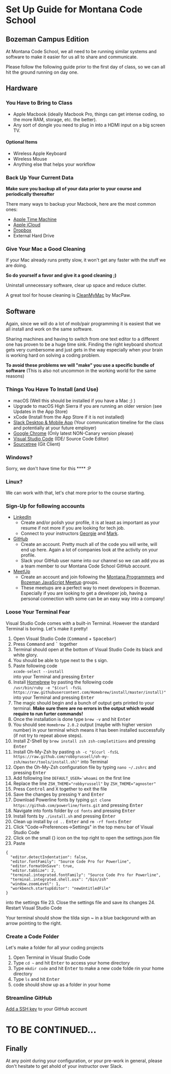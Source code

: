 # Set Up Guide for Montana Code School

## Bozeman Campus Edition

At Montana Code School, we all need to be running similar systems and software to make it easier for us all to share and communicate.

Please follow the following guide prior to the first day of class, so we can all hit the ground running on day one.

## Hardware

### You Have to Bring to Class

- Apple Macbook (ideally Macbook Pro, things can get intense coding, so the more RAM, storage, etc. the better).
- Any sort of dongle you need to plug in into a HDMI input on a big screen TV.

#### Optional Items

- Wireless Apple Keyboard
- Wireless Mouse
- Anything else that helps your workflow

### Back Up Your Current Data

**Make sure you backup all of your data prior to your course and periodically thereafter**

There many ways to backup your Macbook, here are the most common ones:

- [Apple Time Machine](https://support.apple.com/mac-backup/)
- [Apple iCloud](https://support.apple.com/mac-backup/)
- [Dropbox](https://www.dropbox.com/)
- External Hard Drive

### Give Your Mac a Good Cleaning

If your Mac already runs pretty slow, it won't get any faster with the stuff we are doing.

**So do yourself a favor and give it a good cleaning ;)**

Uninstall unnecessary software, clear up space and reduce clutter.

A great tool for house cleaning is [CleanMyMac](https://macpaw.com/cleanmymac) by MacPaw.

## Software

Again, since we will do a lot of mob/pair programming it is easiest that we all install and work on the same software.

Sharing machines and having to switch from one text editor to a different one has proven to be a huge time sink. Finding the right keyboard shortcut gets very cumbersome and just gets in the way especially when your brain is working hard on solving a coding problem.

**To avoid these problems we will "make" you use a specific bundle of software** (This is also not uncommon in the working world for the same reasons)

### Things You Have To Install (and Use)

- macOS (Well this should be installed if you have a Mac ;) )
- Upgrade to macOS High Sierra if you are running an older version (see Updates in the App Store)
- xCode (Install from the App Store if it is not installed)
- [Slack Desktop & Mobile App](https://slack.com/downloads/) (Your communication timeline for the class and potentially at your future employer)
- [Google Chrome](https://www.google.com/chrome/) (Only latest NON-Canary version please)
- [Visual Studio Code](https://code.visualstudio.com/download) (IDE/ Source Code Editor)
- [Sourcetree](https://www.sourcetreeapp.com/) (Git Client)

### Windows?

Sorry, we don't have time for this \*\*\*\* :P

### Linux?

We can work with that, let's chat more prior to the course starting.

### Sign-Up for following accounts

- [LinkedIn](http://linkedin.com)
  - Create and/or polish your profile, it is at least as important as your resume if not more if you are looking for tech job.
  - Connect to your instructors [Georgie](https://www.linkedin.com/in/georgiekirschner/) and [Mark](https://www.linkedin.com/in/mark-buckner/).
- [GitHub](http://github.com)
  - Create an account. Pretty much all of the code you will write, will end up here. Again a lot of companies look at the activity on your profile.
  - Slack your GitHub user name into our channel so we can add you as a team member to our Montana Code School GitHub account.
- [MeetUp](https://www.meetup.com/)
  - Create an account and join following the [Montana Programmers](https://www.meetup.com/Montana-Programmers/) and [Bozeman JavaScript Meetup](https://www.meetup.com/Bozeman-JavaScript-Meetup/) groups.
  - These meetups are a perfect way to meet developers in Bozeman. Especially if you are looking to get a developer job, having a personal connection with some can be an easy way into a company!

### Loose Your Terminal Fear

Visual Studio Code comes with a built-in Terminal. However the standard Terminal is boring. Let's make it pretty!

1. Open Visual Studio Code (<kbd>Command</kbd> + <kbd>Spacebar</kbd>)
2. Press <kbd>Command</kbd> and <kbd>`</kbd> together
3. Terminal should open at the bottom of Visual Studio Code its black and white glory.
4. You should be able to type next to the `$` sign.
5. Paste following code<br>`xcode-select --install`<br>into your Terminal and pressing <kbd>Enter</kbd>
6. Install [Homebrew](https://brew.sh/) by pasting the following code<br>`/usr/bin/ruby -e "$(curl -fsSL https://raw.githubusercontent.com/Homebrew/install/master/install)"`<br>into your Terminal and pressing <kbd>Enter</kbd>
7. The magic should begin and a bunch of output gets printed to your terminal. <b>Make sure there are no errors in the output which would require to run furter commands!</b>
8. Once the installation is done type `brew -v` and hit <kbd>Enter</kbd>
9. You should see `Homebrew 2.0.2` output (maybe with higher version number) in your terminal which means it has been installed successfully (if not try to repeat above steps).
10. Install Z-Shell by `brew install zsh zsh-completitions` and pressing <kbd>Enter</kbd>
10. Install Oh-My-Zsh by pasting `sh -c "$(curl -fsSL https://raw.github.com/robbyrussell/oh-my-zsh/master/tools/install.sh)"` into Terminal
11. Open the Oh-My-Zsh configuration file by typing `nano ~/.zshrc` and pressing <kbd>Enter</kbd>
12. Add following line ``DEFAULT_USER=`whoami`` on the first line
13. Replace the line `ZSH_THEME="robbyrussell"` by `ZSH_THEME="agnoster"`
14. Press <kbd>Control</kbd> and <kbd>X</kbd> together to exit the file
15. Save the changes by pressing <kbd>Y</kbd> and <kbd>Enter</kbd>
16. Download Powerline fonts by typing `git clone https://github.com/powerline/fonts.git` and pressing <kbd>Enter</kbd>
17. Navigate into fonts folder by `cd fonts` and pressing <kbd>Enter</kbd>
18. Install fonts by `./install.sh` and pressing <kbd>Enter</kbd>
19. Clean up install by `cd ..` <kbd>Enter</kbd> and `rm -rf fonts` <kbd>Enter</kbd>
20. Click "Code->Preferences->Settings" in the top menu bar of Visual Studio Code
21. Click on the small {} icon on the top right to open the settings.json file
22. Paste 
```
{
  "editor.detectIndentation": false,
  "editor.fontFamily": "Source Code Pro for Powerline",
  "editor.formatOnSave": true,
  "editor.tabSize": 2,
  "terminal.integrated.fontFamily": "Source Code Pro for Powerline",
  "terminal.integrated.shell.osx": "/bin/zsh"
  "window.zoomLevel": 1,
  "workbench.startupEditor": "newUntitledFile"
}
``` 
into the settings file
23. Close the settings file and save its changes
24. Restart Visual Studio Code

Your terminal should show the tilda sign ~ in a blue backgorund with an arrow pointing to the right.

### Create a Code Folder

Let's make a folder for all your coding projects

1. Open Terminal in Visual Studio Code
2. Type `cd ~` and hit <kbd>Enter</kbd> to access your home directory
3. Type `mkdir code` and hit <kbd>Enter</kbd> to make a new code folde rin your home directory
4. Type `ls` and hit <kbd>Enter</kbd>
5. code should show up as a folder in your home

### Streamline GitHub

[Add a SSH key](https://help.github.com/articles/adding-a-new-ssh-key-to-your-github-account/) to your GitHub account

# TO BE CONTINUED...

## Finally

At any point during your configuration, or your pre-work in general, please don't hesitate to get ahold of your instructor over Slack.
